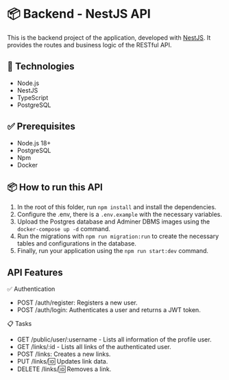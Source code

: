 # 📦 Backend - NestJS API

This is the backend project of the application, developed with [NestJS](https://nestjs.com/). It provides the routes and business logic of the RESTful API.

## 🚀 Technologies

- Node.js
- NestJS
- TypeScript
- PostgreSQL

## ✅ Prerequisites

- Node.js 18+
- PostgreSQL
- Npm
- Docker

## 📦 How to run this API

1. In the root of this folder, run `npm install` and install the dependencies.
2. Configure the .env, there is a `.env.example` with the necessary variables.
3. Upload the Postgres database and Adminer DBMS images using the `docker-compose up -d` command.
4. Run the migrations with `npm run migration:run` to create the necessary tables and configurations in the database.
5. Finally, run your application using the `npm run start:dev` command.

## API Features

✅ Authentication

- POST /auth/register: Registers a new user.
- POST /auth/login: Authenticates a user and returns a JWT token.

📋 Tasks

- GET /public/user/:username - Lists all information of the profile user.
- GET /links/:id - Lists all links of the authenticated user.
- POST /links: Creates a new links.
- PUT /links/:id: Updates link data.
- DELETE /links/:id: Removes a link.
